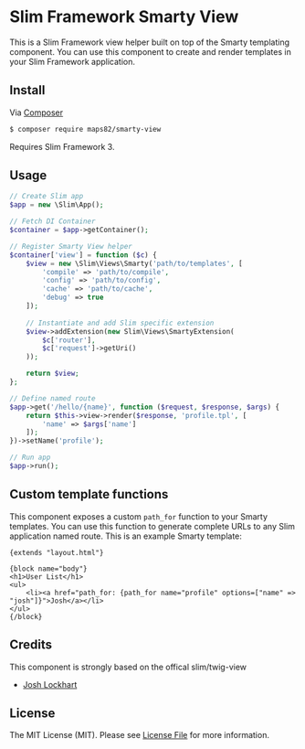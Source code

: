 # Slim Framework Smarty View

This is a Slim Framework view helper built on top of the Smarty templating component. You can use this component to create and render templates in your Slim Framework application.

## Install

Via [Composer](https://getcomposer.org/)

```bash
$ composer require maps82/smarty-view
```

Requires Slim Framework 3.

## Usage

```php
// Create Slim app
$app = new \Slim\App();

// Fetch DI Container
$container = $app->getContainer();

// Register Smarty View helper
$container['view'] = function ($c) {
	$view = new \Slim\Views\Smarty('path/to/templates', [
		'compile' => 'path/to/compile',
		'config' => 'path/to/config',
		'cache' => 'path/to/cache',
		'debug' => true
	]);
	
	// Instantiate and add Slim specific extension
	$view->addExtension(new Slim\Views\SmartyExtension(
		$c['router'],
		$c['request']->getUri()
	));

	return $view;
};

// Define named route
$app->get('/hello/{name}', function ($request, $response, $args) {
	return $this->view->render($response, 'profile.tpl', [
		'name' => $args['name']
	]);
})->setName('profile');

// Run app
$app->run();
```

## Custom template functions

This component exposes a custom `path_for` function to your Smarty templates. You can use this function to generate complete URLs to any Slim application named route. This is an example Smarty template:

	{extends "layout.html"}

	{block name="body"}
	<h1>User List</h1>
	<ul>
		<li><a href="path_for: {path_for name="profile" options=["name" => "josh"]}">Josh</a></li>
	</ul>
	{/block}


## Credits

This component is strongly based on the offical slim/twig-view

- [Josh Lockhart](https://github.com/codeguy)

## License

The MIT License (MIT). Please see [License File](LICENSE.md) for more information.

